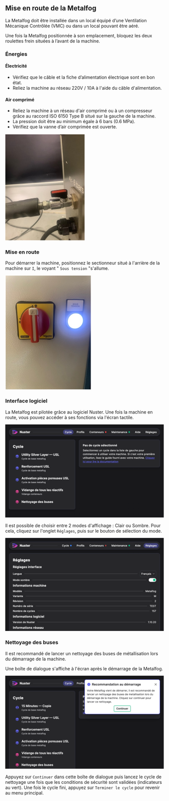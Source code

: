 ## Mise en route de la Metalfog

La Metalfog doit être installée dans un local équipé d’une Ventilation Mécanique Contrôlée (VMC) ou dans un local pouvant être aéré.

Une fois la Metalfog positionnée à son emplacement, bloquez les deux roulettes frein situées à l’avant de la machine.

### Énergies
#### Électricité

- Vérifiez que le câble et la fiche d’alimentation électrique sont en bon état.
- Reliez la machine au réseau 220V / 10A à l'aide du câble d'alimentation.

#### Air comprimé

- Reliez la machine à un réseau d'air comprimé ou à un compresseur grâce au raccord ISO 6150 Type B situé sur la gauche de la machine.
- La pression doit être au minimum égale à 6 bars (0.6 MPa).
- Vérifiez que la vanne d’air comprimée est ouverte.

![Vanne d'air comprimé](pneumatique.png)

### Mise en route

Pour démarrer la machine, positionnez le sectionneur situé à l'arrière de la machine sur `I`, le voyant " `Sous tension` "s'allume.

![Sectionneur](sectionneur.png)

### Interface logiciel

La Metalfog est pilotée grâce au logiciel Nuster.
Une fois la machine en route, vous pouvez accéder à ses fonctions via l'écran tactile.

![Menu Home](home.png)

Il est possible de choisir entre 2 modes d'affichage : Clair ou Sombre. Pour cela, cliquez sur l'onglet `Réglages`, puis sur le bouton de sélection du mode.

![Menu Réglages](reglages.png)

### Nettoyage des buses

Il est recommandé de lancer un nettoyage des buses de métallisation lors du démarrage de la machine.

Une boîte de dialogue s'affiche à l'écran après le démarrage de la Metalfog.

![Boîte de dialogue de recommandation](reco_nettoyage_buses.png)

Appuyez sur `Continuer` dans cette boîte de dialogue puis lancez le cycle de nettoyage une fois que les conditions de sécurité sont validées (indicateurs au vert). Une fois le cycle fini, appuyez sur `Terminer le cycle` pour revenir au menu principal.
